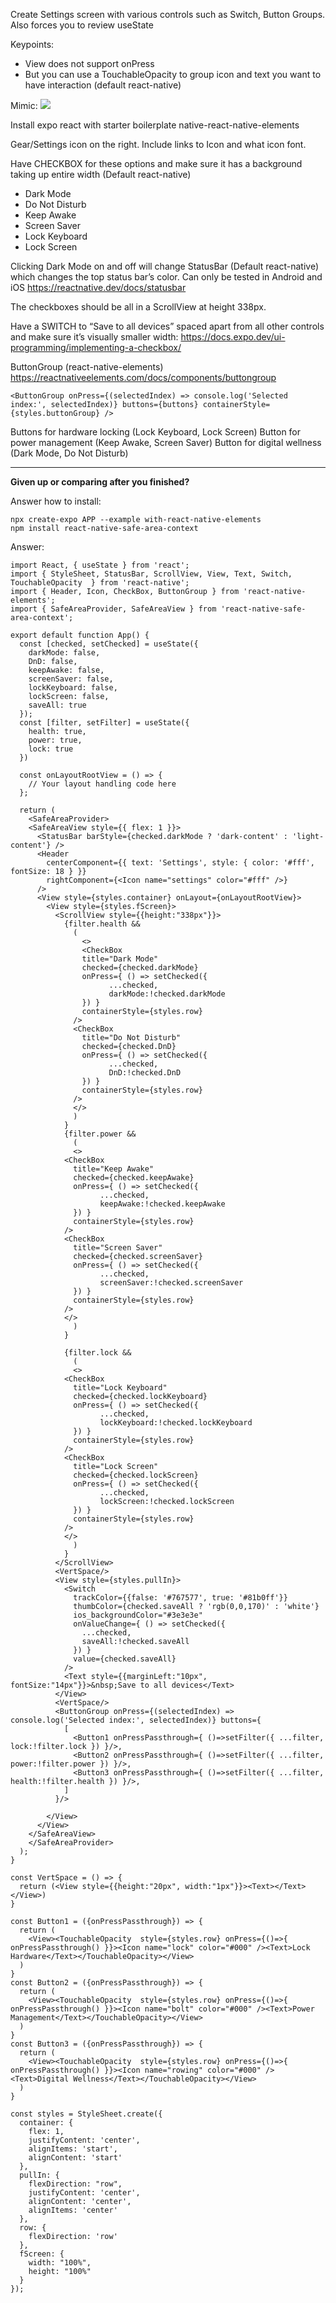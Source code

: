 
Create Settings screen with various controls such as Switch, Button Groups. Also forces you to review useState

Keypoints:
- View does not support onPress
- But you can use a TouchableOpacity to group icon and text you want to have interaction (default react-native)

Mimic:
![](https://i.imgur.com/lAAqhWd.png)


Install expo react with starter boilerplate native-react-native-elements

Gear/Settings icon on the right. Include links to Icon and what icon font.

Have CHECKBOX for these options and make sure it has a background taking up entire width (Default react-native)
- Dark Mode
- Do Not Disturb
- Keep Awake
- Screen Saver
- Lock Keyboard
- Lock Screen

Clicking Dark Mode on and off will change StatusBar (Default react-native) which changes the top status bar’s color. Can only be tested in Android and iOS
https://reactnative.dev/docs/statusbar

The checkboxes should be all in a ScrollView at height 338px.

Have a SWITCH to “Save to all devices” spaced apart from all other controls and make sure it’s visually smaller width:
https://docs.expo.dev/ui-programming/implementing-a-checkbox/

ButtonGroup (react-native-elements)
https://reactnativeelements.com/docs/components/buttongroup

```
<ButtonGroup onPress={(selectedIndex) => console.log('Selected index:', selectedIndex)} buttons={buttons} containerStyle={styles.buttonGroup} />
```

Buttons for hardware locking (Lock Keyboard, Lock Screen)
Button for power management (Keep Awake, Screen Saver)
Button for digital wellness (Dark Mode, Do Not Disturb)

---

**Given up or comparing after you finished?** 

Answer how to install:
```
npx create-expo APP --example with-react-native-elements  
npm install react-native-safe-area-context
```

Answer:
```
import React, { useState } from 'react';  
import { StyleSheet, StatusBar, ScrollView, View, Text, Switch, TouchableOpacity  } from 'react-native';  
import { Header, Icon, CheckBox, ButtonGroup } from 'react-native-elements';  
import { SafeAreaProvider, SafeAreaView } from 'react-native-safe-area-context';  
  
export default function App() {  
  const [checked, setChecked] = useState({  
    darkMode: false,  
    DnD: false,  
    keepAwake: false,  
    screenSaver: false,  
    lockKeyboard: false,  
    lockScreen: false,  
    saveAll: true  
  });  
  const [filter, setFilter] = useState({  
    health: true,  
    power: true,  
    lock: true  
  })  
  
  const onLayoutRootView = () => {  
    // Your layout handling code here  
  };  
  
  return (  
    <SafeAreaProvider>  
    <SafeAreaView style={{ flex: 1 }}>  
      <StatusBar barStyle={checked.darkMode ? 'dark-content' : 'light-content'} />  
      <Header  
        centerComponent={{ text: 'Settings', style: { color: '#fff', fontSize: 18 } }}  
        rightComponent={<Icon name="settings" color="#fff" />}  
      />  
      <View style={styles.container} onLayout={onLayoutRootView}>  
        <View style={styles.fScreen}>  
          <ScrollView style={{height:"338px"}}>  
            {filter.health &&  
              (  
                <>  
                <CheckBox  
                title="Dark Mode"  
                checked={checked.darkMode}  
                onPress={ () => setChecked({  
                      ...checked,   
                      darkMode:!checked.darkMode  
                }) }  
                containerStyle={styles.row}  
              />  
              <CheckBox  
                title="Do Not Disturb"  
                checked={checked.DnD}  
                onPress={ () => setChecked({  
                      ...checked,   
                      DnD:!checked.DnD  
                }) }  
                containerStyle={styles.row}  
              />  
              </>  
              )  
            }  
            {filter.power &&  
              (  
              <>  
            <CheckBox  
              title="Keep Awake"  
              checked={checked.keepAwake}  
              onPress={ () => setChecked({  
                    ...checked,   
                    keepAwake:!checked.keepAwake  
              }) }  
              containerStyle={styles.row}  
            />  
            <CheckBox  
              title="Screen Saver"  
              checked={checked.screenSaver}  
              onPress={ () => setChecked({  
                    ...checked,   
                    screenSaver:!checked.screenSaver  
              }) }  
              containerStyle={styles.row}  
            />  
            </>  
              )  
            }  
  
            {filter.lock &&  
              (  
              <>  
            <CheckBox  
              title="Lock Keyboard"  
              checked={checked.lockKeyboard}  
              onPress={ () => setChecked({  
                    ...checked,   
                    lockKeyboard:!checked.lockKeyboard  
              }) }  
              containerStyle={styles.row}  
            />  
            <CheckBox  
              title="Lock Screen"  
              checked={checked.lockScreen}  
              onPress={ () => setChecked({  
                    ...checked,   
                    lockScreen:!checked.lockScreen  
              }) }  
              containerStyle={styles.row}  
            />  
            </>  
              )  
            }  
          </ScrollView>  
          <VertSpace/>
          <View style={styles.pullIn}>  
            <Switch  
              trackColor={{false: '#767577', true: '#81b0ff'}}  
              thumbColor={checked.saveAll ? 'rgb(0,0,170)' : 'white'}  
              ios_backgroundColor="#3e3e3e"  
              onValueChange={ () => setChecked({  
                ...checked,   
                saveAll:!checked.saveAll  
              }) }  
              value={checked.saveAll}  
            />  
            <Text style={{marginLeft:"10px", fontSize:"14px"}}>&nbsp;Save to all devices</Text>  
          </View>    
          <VertSpace/>
          <ButtonGroup onPress={(selectedIndex) => console.log('Selected index:', selectedIndex)} buttons={  
            [  
              <Button1 onPressPassthrough={ ()=>setFilter({ ...filter, lock:!filter.lock }) }/>,  
              <Button2 onPressPassthrough={ ()=>setFilter({ ...filter, power:!filter.power }) }/>,  
              <Button3 onPressPassthrough={ ()=>setFilter({ ...filter, health:!filter.health }) }/>,  
            ]  
          }/>  
            
        </View>  
      </View>  
    </SafeAreaView>  
    </SafeAreaProvider>  
  );  
}

const VertSpace = () => {
  return (<View style={{height:"20px", width:"1px"}}><Text></Text></View>)
}
  
const Button1 = ({onPressPassthrough}) => {  
  return (  
    <View><TouchableOpacity  style={styles.row} onPress={()=>{ onPressPassthrough() }}><Icon name="lock" color="#000" /><Text>Lock Hardware</Text></TouchableOpacity></View>  
  )  
}  
const Button2 = ({onPressPassthrough}) => {  
  return (  
    <View><TouchableOpacity  style={styles.row} onPress={()=>{ onPressPassthrough() }}><Icon name="bolt" color="#000" /><Text>Power Management</Text></TouchableOpacity></View>  
  )  
}  
const Button3 = ({onPressPassthrough}) => {  
  return (  
    <View><TouchableOpacity  style={styles.row} onPress={()=>{ onPressPassthrough() }}><Icon name="rowing" color="#000" /><Text>Digital Wellness</Text></TouchableOpacity></View>  
  )  
}  
  
const styles = StyleSheet.create({  
  container: {  
    flex: 1,  
    justifyContent: 'center',  
    alignItems: 'start',  
    alignContent: 'start'  
  },  
  pullIn: {  
    flexDirection: "row",  
    justifyContent: 'center',  
    alignContent: 'center',  
    alignItems: 'center'  
  },  
  row: {  
    flexDirection: 'row'  
  },  
  fScreen: {  
    width: "100%",  
    height: "100%"  
  }
});
```